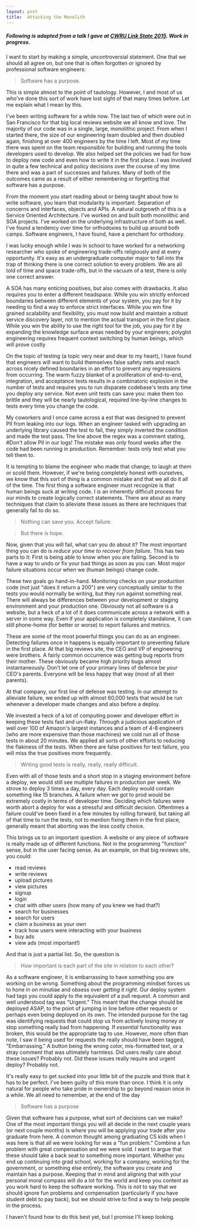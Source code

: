 ```yaml
---
layout: post
title:  Attacking the Monolith
---
```


##### Following is adapted from a talk I gave at [CWRU Link State 2015]("http://acm.cwru.edu/acm/conference/2015"). Work in progress.

I want to start by making a simple, uncontroversial statement. One that we should all agree on, but one that is often forgotten or ignored by professional software engineers:

> Software has a purpose.

This is simple almost to the point of tautology. However, I and most of us who've done this sort of work have lost sight of that many times before. Let me explain what I mean by this.

I've been writing software for a while now. The last two of which were out in San Francisco for that big local reviews website we all know and love. The majority of our code was in a single, large, monolithic project. From when I started there, the size of our engineering team doubled and then doubled again, finishing at over 400 engineers by the time I left. Most of my time there was spent on the team responsible for building and running the tools developers used to develop. We also helped set the policies we had for how to deploy new code and even how to write it in the first place. I was involved in quite a few technical and policy decisions over the course of my time there and was a part of successes and failures. Many of both of the outcomes came as a result of either remembering or forgetting that software has a purpose.

From the moment you start reading about or being taught about how to write software, you learn that modularity is important. Separation of concerns and interfaces, objects and APIs. A natural outgrowth of this is a Service Oriented Architecture. I've worked on and built both monolithic and SOA projects. I've worked on the underlying infrastructure of both as well. I've found a tendency over time for orthodoxies to build up around both camps. Software engineers, I have found, have a penchant for orthodoxy.

I was lucky enough while I was in school to have worked for a networking researcher who spoke of engineering trade-offs religiously and at every opportunity. It's easy as an undergraduate computer major to fall into the trap of thinking there is one correct solution to every problem. We are all told of time and space trade-offs, but in the vacuum of a test, there is only one correct answer.

A SOA has many enticing positives, but also comes with drawbacks. It also requires you to enter a different headspace. While you win strictly enforced boundaries between different elements of your system, you pay for it by needing to find a way to enforce strict interfaces. While you win fine grained scalability and flexibility, you must now build and maintain a robust service discovery layer, not to mention the actual transport in the first place. While you win the ability to use the right tool for the job, you pay for it by expanding the knowledge surface areas needed by your engineers; polyglot engineering requires frequent context switching by human beings, which will prove costly

On the topic of testing (a topic very near and dear to my heart), I have found that engineers will want to build themselves false safety nets and reach across nicely defined boundaries in an effort to prevent any regressions from occurring. The warm fuzzy blanket of a proliferation of end-to-end, integration, and acceptance tests results in a combinatoric explosion in the number of tests and requires you to run disparate codebase's tests any time you deploy any service. Not even unit tests can save you: make them too brittle and they will be nearly tautological, required line-by-line changes to tests every time you change the code.

My coworkers and I once came across a est that was designed to prevent PII from leaking into our logs. When an engineer tasked with upgrading an underlying library caused the test to fail, they simply inverted the condition and made the test pass. The line above the regex was a comment stating, <span class="code">#Don't allow PII in our logs!</span> The mistake was only found weeks after the code had been running in production. Remember: tests only test what you tell them to.

It is tempting to blame the engineer who made that change; to laugh at them or scold them. However, if we're being completely honest with ourselves, we know that this sort of thing is a common mistake and that we all do it all of the time. The first thing a software engineer must recognize is that human beings suck at writing code. I is an inherently difficult process for our minds to create logically correct statements. There are about as many techniques that claim to alleviate these issues as there are techniques that generally fail to do so.

> Nothing can save you. Accept failure.

> But there is hope.

Now, given that you will fail, what can you do about it? The most important thing you can do is _reduce your time to recover from failure_. This has two parts to it: First is being able to know when you are failing. Second is to have a way to undo or fix your bad things as soon as you can. Most major failure situations occur when we (human beings) change code.

These two goals go hand-in-hand. Monitoring checks on your production code (not just "does it return a 200") are very conceptually similar to the tests you would normally be writing, but they run against something real. There will always be differences between your development or staging environment and your production one. Obviously not all software is a website, but a heck of a lot of it does communicate across a network with a server in some way. Even if your application is completely standalone, it can still phone-home (for better or worse) to report failures and metrics.

These are some of the most powerful things you can do as an engineer. Detecting failures once in happens is equally important to preventing failure in the first place. At that big reviews site, the CEO and VP of engineering were brothers. A fairly common occurrence was getting bug reports from their mother. These obviously became high priority bugs almost instantaneously. Don't let one of your primary lines of defence be your CEO's parents. Everyone will be less happy that way (most of all their parents).

At that company, our first line of defense was testing. In our attempt to alleviate failure, we ended up with almost 60,000 tests that would be run whenever a developer made changes and also before a deploy.

We invested a heck of a lot of computing power and developer effort in keeping these tests fast and un-flaky. Through a judicious application of well over 100 of Amazon's largest instances and a team of 4-8 engineers (who are more expensive than those machines) we cold run all of those tests in about 20 minutes. We applied all sorts of other efforts to reducing the flakiness of the tests. When there are false positives for test failure, you will miss the true positives more frequently.

> Writing good tests is really, really, really difficult.

Even with all of those tests and a short stop in a staging environment before a deploy, we would still see multiple failures in production per week. We strove to deploy 3 times a day, every day. Each deploy would contain something like 15 branches. A failure when we got to prod would be extremely costly in terms of developer time. Deciding which failures were worth abort a deploy for was a stressful and difficult decision. Oftentimes a failure could've been fixed in a few minutes by rolling forward, but taking all of that time to run the tests, not to mention fixing them in the first place, generally meant that aborting was the less costly choice.

This brings us to an important question. A website or any piece of software is really made up of different functions. Not in the programming "function" sense, but in the user facing sense. As an example, on that big reviews site, you could:

- read reviews
- write reviews
- upload pictures
- view pictures
- signup
- login
- chat with other users (how many of you knew we had that?)
- search for businesses
- search for users
- claim a business as your own
- track how users were interacting with your business
- buy ads
- view ads (most important!)

And that is just a partial list. So, the question is

> How important is each part of the site in relation to each other?

As a software engineer, it is embarrassing to have something you are working on be wrong. Something about the programming mindset forces us to hone in on minutiae and obsess over _getting it right_. Our deploy system had tags you could apply to the equivalent of a pull request. A common and well understood tag was "Urgent." This meant that the change should be deployed ASAP, to the point of jumping in line before other requests or perhaps even being deployed on its own. The intended purpose for the tag was identifying requests that could stop us from actively losing money or stop something really bad from happening. If _essential_ functionality was broken, this would be the appropriate tag to use. However, more often than note, I saw it being used for requests the really should have been tagged, "Embarrassing." A button being the wrong color, mis-formatted text, or a stray comment that was ultimately harmless. Did users really care about these issues? Probably not. Did these issues really require and urgent deploy? Probably not.

It's really easy to get sucked into your little bit of the puzzle and think that it has to be perfect. I've been guilty of this more than once. I think it is only natural for people who take pride in ownership to go beyond reason once in a while. We all need to remember, at the end of the day

> Software has a purpose

Given that software has a purpose, what sort of decisions can we make? One of the most important things you will all decide in the next couple years (or next couple months) is where you will be applying your trade after you graduate from here. A common thought among graduating CS kids when I was here is that all we were looking for was a "fun problem." Combine a fun problem with great compensation and we were sold. I want to argue that these should take a back seat to something more important. Whether you end up continuing into grad school, working for a company, working for the government, or something else entirely, the software you create and maintain has a purpose. Keeping that in mind and aligning that with your personal moral compass will do a lot for the world and keep you content as you work hard to keep the software working. This is not to say that we should ignore fun problems and compensation (particularly if you have student debt to pay back), but we should strive to find a way to help people in the process.

I haven't found how to do this best yet, but I promise I'll keep looking.

